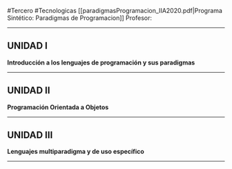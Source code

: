 #Tercero #Tecnologicas 
[[paradigmasProgramacion_IIA2020.pdf|Programa Sintético: Paradigmas de Programacion]]
Profesor: 
____

## UNIDAD I
__Introducción a los lenguajes de programación y sus paradigmas__
____

## UNIDAD II
__Programación Orientada a Objetos__
____

## UNIDAD III
__Lenguajes multiparadigma y de uso específico__
____

